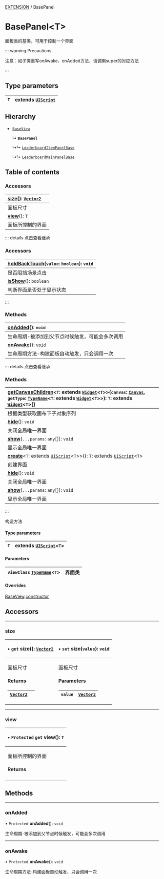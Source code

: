 [EXTENSION](../groups/Extension.EXTENSION.md) / BasePanel

# BasePanel<T\> <Badge type="tip" text="Class" /> <Score text="BasePanel<T\>" />

<span class="content-big">

面板类的基类，可用于控制一个界面

</span>

::: warning Precautions

注意：如子类重写onAwake，onAdded方法，请调用super的对应方法

:::

## Type parameters

| `T` | extends [`UIScript`](mw.UIScript.md) |
| :------ | :------ |

## Hierarchy

- [`BaseView`](mwext.BaseView.md)

  ↳ **`BasePanel`**

  ↳↳ [`LeaderboardItemPanelBase`](mwext.LeaderboardItemPanelBase.md)

  ↳↳ [`LeaderboardMainPanelBase`](mwext.LeaderboardMainPanelBase.md)

## Table of contents

### Accessors <Score text="Accessors" /> 
| **[size](mwext.BasePanel.md#size)**(): [`Vector2`](mw.Vector2.md)  |
| :-----|
| 面板尺寸|
| **[view](mwext.BasePanel.md#view)**(): `T`  |
| 面板所控制的界面|


::: details 点击查看继承
### Accessors <Score text="Accessors" /> 
| **[holdBackTouch](mwext.BaseView.md#holdbacktouch)**(`value`: `boolean`): `void`  |
| :-----|
| 是否阻挡场景点击|
| **[isShow](mwext.BaseView.md#isshow)**(): `boolean`  |
| 判断界面是否处于显示状态|
:::


### Methods <Score text="Methods" /> 
| **[onAdded](mwext.BasePanel.md#onadded)**(): `void`  |
| :-----|
| 生命周期-被添加到父节点时候触发，可能会多次调用|
| **[onAwake](mwext.BasePanel.md#onawake)**(): `void`  |
| 生命周期方法-构建面板自动触发，只会调用一次|


::: details 点击查看继承
### Methods <Score text="Methods" /> 
| **[getCanvasChildren](mwext.BaseView.md#getcanvaschildren)**<`T`: extends [`Widget`](mw.Widget.md)<`T`\>\>(`canvas`: [`Canvas`](mw.Canvas.md), `getType`: [`TypeName`](../interfaces/mw.TypeName.md)<`T`: extends [`Widget`](mw.Widget.md)<`T`\>\>): `T`: extends [`Widget`](mw.Widget.md)<`T`\>[]  |
| :-----|
| 根据类型获取画布下子对象序列|
| **[hide](mwext.BaseView.md#hide)**(): `void`  |
| 关闭全局唯一界面|
| **[show](mwext.BaseView.md#show)**(`...params`: `any`[]): `void`  |
| 显示全局唯一界面|
| **[create](mwext.BaseView.md#create)**<`T`: extends [`UIScript`](mw.UIScript.md)<`T`\>\>(): `T`: extends [`UIScript`](mw.UIScript.md)<`T`\>  |
| 创建界面|
| **[hide](mwext.BaseView.md#hide-1)**(): `void`  |
| 关闭全局唯一界面|
| **[show](mwext.BaseView.md#show-1)**(`...params`: `any`[]): `void`  |
| 显示全局唯一界面|
:::


构造方法

#### Type parameters

| `T` | extends [`UIScript`](mw.UIScript.md)<`T`\> |
| :------ | :------ |

#### Parameters

| `viewClass` [`TypeName`](../interfaces/mw.TypeName.md)<`T`\> |  界面类 |
| :------ | :------ |

#### Overrides

[BaseView](mwext.BaseView.md).[constructor](mwext.BaseView.md#constructor)

## Accessors
___

### size <Score text="size" /> 

<table class="get-set-table">
<thead><tr>
<th style="text-align: left">

• `get` **size**(): [`Vector2`](mw.Vector2.md)

</th>
<th style="text-align: left">

• `set` **size**(`value`): `void`

</th>
</tr></thead>
<tbody><tr>
<td style="text-align: left">


面板尺寸

#### Returns

| [`Vector2`](mw.Vector2.md) |  |
| :------ | :------ |


</td>
<td style="text-align: left">


面板尺寸

#### Parameters

| `value` | [`Vector2`](mw.Vector2.md) |
| :------ | :------ |



</td>
</tr></tbody>
</table>

___

### view <Score text="view" /> 

<table class="get-set-table">
<thead><tr>
<th style="text-align: left">

• `Protected` `get` **view**(): `T`

</th>
</tr></thead>
<tbody><tr>
<td style="text-align: left">


面板所控制的界面

#### Returns


</td>
</tr></tbody>
</table>



## Methods
___

### onAdded <Score text="onAdded" /> 

• `Protected` **onAdded**(): `void` <Badge type="tip" text="client" />

生命周期-被添加到父节点时候触发，可能会多次调用



___

### onAwake <Score text="onAwake" /> 

• `Protected` **onAwake**(): `void` <Badge type="tip" text="client" />

生命周期方法-构建面板自动触发，只会调用一次



